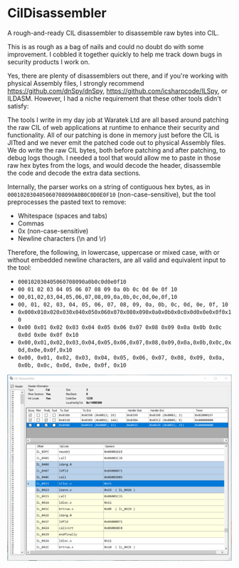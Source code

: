 # CilDisassembler
A rough-and-ready CIL disassembler to disassemble raw bytes into CIL.

This is as rough as a bag of nails and could no doubt do with some improvement. I cobbled it together quickly to help me track down bugs in security products I work on.

Yes, there are plenty of disassemblers out there, and if you're working with physical Assembly files, I strongly recommend https://github.com/dnSpy/dnSpy, https://github.com/icsharpcode/ILSpy, or ILDASM. However, I had a niche requirement that these other tools didn't satisfy: 

The tools I write in my day job at Waratek Ltd are all based around patching the raw CIL of web applications at runtime to enhance their security and functionality. All of our patching is done in memory just before the CIL is JITted and we never emit the patched code out to physical Assembly files. We do write the raw CIL bytes, both before patching and after patching, to debug logs though. I needed a tool that would allow me to paste in those raw hex bytes from the logs, and would decode the header, disassemble the code and decode the extra data sections.

Internally, the parser works on a string of contiguous hex bytes, as in `000102030405060708090A0B0C0D0E0F10` (non-case-sensitive), but the tool preprocesses the pasted text to remove:
* Whitespace (spaces and tabs)
* Commas
* 0x (non-case-sensitive)
* Newline characters (\n and \r)

Therefore, the following, in lowercase, uppercase or mixed case, with or without embedded newline characters, are all valid and equivalent input to the tool:
* `000102030405060708090a0b0c0d0e0f10`
* `00 01 02 03 04 05 06 07 08 09 0a 0b 0c 0d 0e 0f 10`
* `00,01,02,03,04,05,06,07,08,09,0a,0b,0c,0d,0e,0f,10`
* `00, 01, 02, 03, 04, 05, 06, 07, 08, 09, 0a, 0b, 0c, 0d, 0e, 0f, 10`
* `0x000x010x020x030x040x050x060x070x080x090x0a0x0b0x0c0x0d0x0e0x0f0x10`
* `0x00 0x01 0x02 0x03 0x04 0x05 0x06 0x07 0x08 0x09 0x0a 0x0b 0x0c 0x0d 0x0e 0x0f 0x10`
* `0x00,0x01,0x02,0x03,0x04,0x05,0x06,0x07,0x08,0x09,0x0a,0x0b,0x0c,0x0d,0x0e,0x0f,0x10`
* `0x00, 0x01, 0x02, 0x03, 0x04, 0x05, 0x06, 0x07, 0x08, 0x09, 0x0a, 0x0b, 0x0c, 0x0d, 0x0e, 0x0f, 0x10`

<img src="/images/CilDisassembler.png" alt="CilDisassembler"/>
